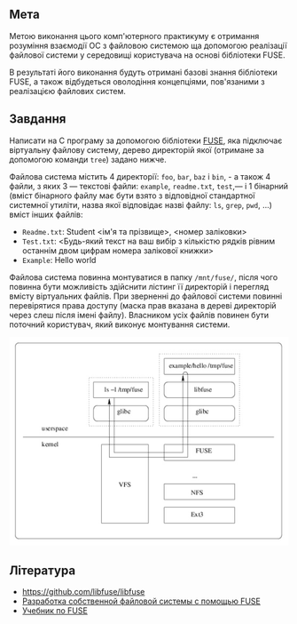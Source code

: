 ## Мета

Метою виконання цього комп'ютерного практикуму є отримання розуміння взаємодії ОС з файловою системою ща допомогою реалізації файлової системи у середовищі користувача на основі бібліотеки FUSE.

В результаті його виконання будуть отримані базові знання бібліотеки FUSE, а також відбудеться оволодіння концепціями, пов'язаними з реалізацією файлових систем.


## Завдання

Написати на C програму за допомогою бібліотеки [FUSE](http://fuse.sourceforge.net/), яка підключає віртуальну файлову систему, дерево директорій якої (отримане за допомогою команди `tree`) задано нижче.

Файлова система містить 4 директорії: `foo`, `bar`, `baz` і `bin`, - а також 4 файли, з яких 3 — текстові файли: `example`, `readme.txt`, `test`,— і 1 бінарний (вміст бінарного файлу має бути взято з відповідної стандартної системної утиліти, назва якої відповідає назві файлу: `ls`, `grep`, `pwd`, ...) вміст інших файлів:

- `Readme.txt`: Student <ім'я та прізвище>, <номер заліковки>
- `Test.txt`: <Будь-який текст на ваш вибір з кількістю рядків рівним останнім двом цифрам номера залікової книжки>
- `Example`: Hello world

Файлова система повинна монтуватися в папку `/mnt/fuse/`, після чого повинна бути можливість здійснити лістинг її директорій і перегляд вмісту віртуальних файлів. При зверненні до файлової системи повинні перевірятися права доступу (маска прав вказана в дереві директорій через слеш після імені файлу). Власником усіх файлів повинен бути поточний користувач, який виконує монтування системи.

![Схема роботи FUSE](img/fuse.jpg)


## Література

- <https://github.com/libfuse/libfuse>
- [Разработка собственной файловой системы с помощью FUSE](http://www.ibm.com/developerworks/ru/library/l-fuse/)
- [Учебник по FUSE](http://wiki.linuxformat.ru/wiki/LXF76:%D0%A3%D1%87%D0%B5%D0%B1%D0%BD%D0%B8%D0%BA_Fuse)
